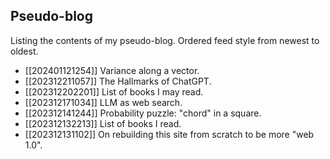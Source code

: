 ## Pseudo-blog
Listing the contents of my pseudo-blog. Ordered feed style from newest to
oldest.

* [[202401121254]] Variance along a vector.
* [[202312211057]] The Hallmarks of ChatGPT.
* [[202312202201]] List of books I may read.
* [[202312171034]] LLM as web search.
* [[202312141244]] Probability puzzle: "chord" in a square.
* [[202312132213]] List of books I read.
* [[202312131102]] On rebuilding this site from scratch to be more "web 1.0".

